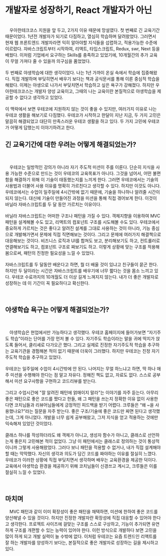 # 개발자로 성장하기, React 개발자가 아닌
<br>
　우아한테크코스 지원을 앞 두고, 2가지 이유 때문에 망설였다. 첫 번째로 긴 교육기간 때문이었다. 1년전 개발자가 되기로 다짐하고, 열심히 학습하며 달려왔었다. 그러면서 현재 웹 프론트엔드 개발자라면 익히 알아야할 지식들을 섭렵하고, 적용가능한 수준에 이르렀다. 자바스크립트부터 시작하여, 리액트, 타입스크립트, Redux, swr, Next 등을 배웠다. 이처럼 기업에서 요구하는 Skills를 충족하고 있었기에, 10개월간의 추가 교육이 무얼 가져다 줄 수 있을까 의구심을 품었었다.
<br>
<br>
두 번째로 야생학습에 대한 생각이었다. 나는 1년 가까이 온실 속에서 학습에 집중해왔다. 직접 개발하며 부딪히면서 배우기 보다는 책과 공식문서를 통해 이론 중심적 학습을 해왔다. 이제는 야생으로 나가서 부딪치면서 학습하고 싶은 욕구가 강해졌다. 하지만 우아한테크코스는 개발자 양성 교육이고, 그때의 나는 교육이란 본질적으로 야생학습을 제공할 수 없다고 생각하고 있었다. 
 <br>
 <br>
이 맥락에서 보면 우테코에 지원하지 않는 것이 좋을 수 있지만, 여러가지 이유로 나는 우테코 생활을 해보기로 다짐했다. 우테코가 시작하고 한달이 지난 지금, 두 가지 고민은 말끔히 해결되었고 대단히 만족스러운 우테코 생활을 하고 있다. 두 가지 고민에 우테코가 어떻게 답했는지 이야기하려고 한다.
  
<br>

## 긴 교육기간에 대한 우려는 어떻게 해결되었는가?

<br>

　우테코는 일방적인 강의가 아니라 자기 주도적 미션이 주를 이룬다. 단순히 지식을 사용 가능한 수준으로 만드는 것이 우테코의 교육목표가 아니다. 그것을 넘어서, 어떤 불편함을 해결하기 위해 이 기술이 태동했는지를 느끼게 한다. 그러면 우테코에서는 기술의 사용법과 더불어 사용 이유를 명확히 가르친다고 생각할 수 있다. 하지만 이것도 아니다. 우테코에서는 수업이 일주일에 4시간밖에 없기 때문에, 기술을 하나하나 알려줄 시간이 되지 않는다. 대신에 기술이 만들어진 과정을 미션을 통해 직접 겪어보게 한다. 이것이 바닐라 자바스크립트를 두 달 동안 가르치는 이유이다. 
<br>
<br>
바닐라 자바스크립트는 어떠한 구조나 패턴을 가질 수 있다. 객체지향을 이용하여 MVC 패턴을 설계해볼 수도 있고, 리액트의 컴포넌트 구조를 시도해볼 수도 있다. 우테코에서 중요하게 가르치는 것은 좋다고 알려진 설계를 그대로 사용하는 것이 아니라, 기능 중심으로 개발해가면서 문제에 직접 직면해보는 것이다. 그리고 문제에 여러가지 해결책으로 대응해보는 것이다. 비즈니스 로직과 UI를 합쳐도 보고, 분리해보기도 하고, 컨트롤러로 연결해보기도 하고, 컴포넌트 구조로 짜보기도 하고. 이렇게 상황에 맞는 구조를 적용해봄으로써, 패턴의 진정한 필요성을 느낄 수 있었다. 
<br>
<br>
자바스크립트를 두 달동안 배운다고 하면, 뭘 더 배울 것이 있냐고 친구들이 묻곤 한다. 하지만 두 달이라는 시간은 자바스크립트를 배우기에 너무 짧다는 것을 몸소 느끼고 있다. 우테코 수료까지의 10개월도 더 이상 길게 느껴지지 않는다. 내가 더 좋은 개발자로 성장하는 데 이 기간이 꼭 필요하다고 확신한다.
  
<br>

## 야생학습 욕구는 어떻게 해결되었는가?

<br>

　야생학습은 현업에서만 가능하다고 생각했다. 우테코 홈페이지에 들어가보면 “자기주도 학습”이라는 단어를 가장 먼저 볼 수 있다. 자기주도 학습이라는 말을 귀에 딱지가 앉도록 들어서, 클리셰로 다가오곤 했다. 그리고 실제로 진정한 자기주도적 학습을 추구하는 교육기관을 경험해본 적이 없기 때문에 더욱이 그러했다. 하지만 우테코는 진정 자기주도적 학습을 추구하고 있었다. 
 <br>
 <br>
우테코는 일주일에 수업이 4시간밖에 안 된다. 나머지는 무얼 하느냐고 하면, 딱 하나 매주 미션을 수행해야 한다는 점 말고 자유다. 정해진 책도 없고, 자료도 없다. 스스로 공부해서 미션 요구사항을 구현하고 코드리뷰를 받는다. 
 <br>
 <br>
그리고 수업시간에 "잘 알려진 패턴에 얽매이지 말라"는 이야기를 자주 듣는다. 아무리 좋은 패턴으로 좋은 코드를 짰다고 한들, 왜 그 패턴을 쓰는지 정확한 이유 없이 사용한다면 코치님들과 리뷰어님들에게 긍정적인 피드백을 받기 어렵다. 크루들은 “왜 ~을 사용했나요?”라는 질문을 자주 받는다. 좋은 구조/기술에 좋은 코드만 짜면 된다고 생각했는데, 그게 아니었다. 개발을 너무 쉽게 공부해왔고, 그저 지식을 얻고 적용하는 것에만 익숙해져 있었던 것이었다.
 <br>
 <br>
클래스 하나를 작성하더라도 왜 객체가 아니고, 생성자 함수가 아니고, 클래스로 선언하는게 좋은지 고민해본 적이 없었다. 그냥 이 패턴에서는 클래스로 정의하는 것이 통상적이니까 그렇게 사용해왔었다. 그러다 보니 패턴을 적용할 수 없거나, 내가 직접 설계해야 할 때는 막막했다. 자신의 생각과 의도가 담긴 코드를 짜야하는 이유를 절실히 느꼈다. 우테코가 이러한 상황에 직접 부딪치면서 생각하며 배우는 교육환경을 제공한 덕이다. 교육에서 야생학습 환경을 제공하기 위해 코치님들이 신경쓰고 계시고, 크루들은 이를 절실히 느낄 수 있었다.
  
<br>

## 마치며

　MVC 패턴과 같이 이미 확장성이 좋은 패턴을 채택하면, 미션에 한하여 좋은 코드를 양산해낼 수 있을 것이다. 하지만 진정한 개발자란 확장성에 직접 대응할 수 있어야 한다고 생각한다. 프로젝트 사이즈에 걸맞는 구조를 스스로 구상하고, 기능이 추가되면 유연하게 구조를 개편할 수 있는 능력이 있어야 한다. 이런 방식으로 개발하다 보면 고민을 많이 하게 되고 개발 실력이 늘 수밖에 없다. 이처럼 우테코는 요즘 트렌드인 리액트를 잘 하는 개발자를 양성하기 보다는, 본질적으로 좋은 개발자로 성장하는 길을 제시하고 있다.

